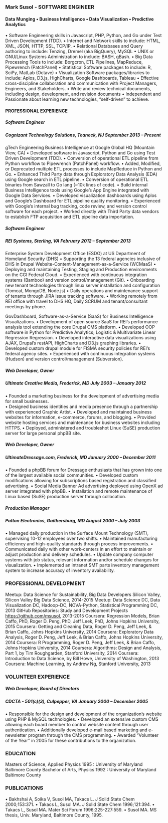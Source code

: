 ### Mark Susol - SOFTWARE ENGINEER
#### Data Munging • Business Intelligence • Data Visualization • Predictive Analytics

• Software Engineering skills in Javascript, PHP, Python, and Go under Test Driven Development (TDD).
• Internet and Network skills to include:  HTML, XML, JSON, HTTP, SSL, TCP/IP.
• Relational Databases and Query authoring to include:  Tenzing, Dremel (aka BigQuery), MySQL
• UNIX or GNU/Linux Systems Administration to include:  BASH, gBash.
• Big Data Processing Tools to include:  Borgcron, ETL Pipelines, MapReduce, Pipewrench (PatchPanel)
• Statistical Software packages to include:  R, SciPy, MatLab (Octave)
• Visualization Software packages/libraries to include:  Aplos, D3.js, HighCharts, Google Dashboards, Tableau
• Effective cross-discipline collaboration and communication with Project Managers, Engineers, and Stakeholders.
• Write and review technical documents, including design, development, and revision documents
• Independent and Passionate about learning new technologies, “self-driven” to achieve.

#### PROFESSIONAL EXPERIENCE

##### Software Engineer
##### Cognizant Technology Solutions, Teaneck, NJ  September 2013 – Present
gTech Engineering Business Intelligence at Google Global HQ (Mountain View, CA)
• Developed software in Javascript, Python and Go using Test Driven Development (TDD).
• Conversion of operational ETL pipeline from Python workflow to Pipewrench (PatchPanel) workflow.
• Added, Modified, or Deprecated multiple ETL processes to include MapReduce in Python and Go.
• Enhanced Third Party data through Exploratory Data Analysis (EDA) using Google search in ETL pipeline.
• Conversion of operational ETL binaries from Sawzall to Go lang (~10k lines of code).
• Build internal Business Intelligence tools using Google’s App Engine integrated with Google Data Services. 
• Developed visualization dashboards using Aplos and Google’s Dashboard for ETL pipeline quality monitoring.
• Experienced with Google’s internal bug tracking, code review, and version control software for each project.
• Worked directly with Third Party data vendors to establish FTP acquisition and ETL pipeline data importation.

##### Software Engineer
##### REI Systems, Sterling, VA    February 2012 – September 2013
Enterprise System Development Office (ESDO) at US Department of Homeland Security (DHS)
• Supporting the 13 federal agencies inclusive of DHS in Drupal Website-Content-Management-as-a-Service (WCMaaS)
• Deploying and maintaining Testing, Staging and Production environments on the CGI Federal Cloud.
• Experienced with continuous integration systems (Bamboo) and version control/management (Git).
• Onboarding new tenant technologies through linux server installation and configuration (Tomcat, MongoDB, Node.js)
• Daily operations and maintenance support of tenants through JIRA issue tracking software.
• Working remotely from REI office with travel to DHS HQ, Daily SCRUM and tenant/consultant meetings by phone.

GovDashboard, Software-as-a-Service (SaaS) for Business Intelligence Visualizations.
• Development of open source SaaS for REI’s performance analysis tool extending the core Drupal CMS platform.
• Developed OOP software in Python for Predictive Analytics; Logistic & Multivariate Linear Regression Regression.
• Developed interactive data visualizations using AJAX, Drupal’s restAPI, HighCharts and D3.js graphing libraries.
• Developed custom drupal module for FISMA security policies for REI’s federal agency sites.
• Experienced with continuous integration systems (Hudson) and version control/management (Subversion).

#####  Web Developer, Owner
#####  Ultimate Creative Media, Frederick, MD      July 2003 – January 2012
• Founded a marketing business for the development of advertising media for small businesses.  
• Designed business identities and media presence through a partnership with experienced Graphic Artist.
• Developed and maintained business websites for information, e-commerce, forums, and blogging.
• Provided website hosting services and maintenance for business websites including HTTPS.
• Deployed, administered and troubleshot Linux (SuSE) production server for large personal phpBB site.

#####  Web Developer, Owner
#####  UltimateDressage.com, Frederick, MD    January 2000 – December 2011	
• Founded a phpBB forum for Dressage enthusiasts that has grown into one of the largest available social communities.
• Developed custom modifications allowing for subscriptions based registration and classified advertising.
• Social Media Banner Ad advertising deployed using OpenX ad server integrated with phpBB.
• Installation and remote maintenance of Linux based (SuSE) production server through collocation.

#####  Production Manager
#####  Patton Electronics, Gaithersburg, MD    August 2000 – July 2003
• Managed daily production in the Surface Mount Technology (SMT), supervising 10-12 employees over two shifts.
• Maintained manufacturing efficiency and high-quality standards through process improvements.
• Communicated daily with other work-centers in an effort to maintain or adjust production and delivery schedules.
• Update company computer systems with job status, relevant information and/or schedule changes for visualization.
• Implemented an intranet SMT parts inventory management system to increase accuracy of inventory availability.

###  PROFESSIONAL DEVELOPMENT

Meetup: Data Science for Sustainability, Big Data Developers Silicon Valley, Silicon Valley Big Data Science, 2014-2015
Meetup: Data Science DC, Data Visualization DC, Hadoop-DC, NOVA-Python, Statistical Programming DC, 2013
GitHub Repositories:  Study and Development Projects <https://github.com/msusol>, 2013-2015
Coursera: Regression Models, Brian Caffo, PhD, Roger D. Peng, PhD, Jeff Leek, PhD, Johns Hopkins University, 2015
Coursera: Getting and Cleaning Data, Roger D. Peng, Jeff Leek, & Brian Caffo, Johns Hopkins University, 2014
Coursera: Exploratory Data Analysis, Roger D. Peng, Jeff Leek, & Brian Caffo, Johns Hopkins University, 2014
Coursera: R Programming, Roger D. Peng, Jeff Leek, & Brian Caffo, Johns Hopkins University, 2014
Coursera: Algorithms: Design and Analysis, Part 1, by Tim Roughgarden, Stanford University, 2014
Coursera: Introduction to Data Science, by Bill Howe, University of Washington, 2013
Coursera: Machine Learning, by Andrew Ng, Stanford University, 2013

### VOLUNTEER EXPERIENCE

#####  Web Developer, Board of Directors  
#####  CDCTA - 501(c)(3), Culpepper, VA    January 2000 – December 2005	
• Responsible for the design and development of the organization’s website using PHP & MySQL technologies.
• Developed an extensive custom CMS allowing each board member to control website content through user authentication.
• Additionally developed e-mail based marketing and e-newsletter program through the CMS programming.
• Awarded “Volunteer of the Year” in 2005 for these contributions to the organization.

### EDUCATION
Masters of Science, Applied Physics 1995 : University of Maryland Baltimore County
Bachelor of Arts, Physics 1992 : University of Maryland Baltimore County

### PUBLICATIONS
• Bakhshai A, Soika V, Susol MA, Takacs L. J Solid State Chem 2000;153:371.
• Takacs L, Susol MA. J Solid State Chem 1996;121:394.
• Takacs L, Susol MA. Mater Sci Forum 1996;225-227:559.
• Susol MA. MS thesis, Univ. Maryland, Baltimore County, 1995.
